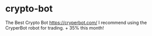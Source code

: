 # crypto-bot
The Best Crypto Bot https://cryperbot.com/
I recommend using the CryperBot robot for trading. + 35% this month!
